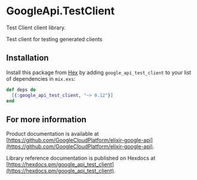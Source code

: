 # GoogleApi.TestClient

Test Client client library.

Test client for testing generated clients

## Installation

Install this package from [Hex](https://hex.pm) by adding
`google_api_test_client` to your list of dependencies in `mix.exs`:

```elixir
def deps do
  [{:google_api_test_client, "~> 0.12"}]
end
```

## For more information

Product documentation is available at [https://github.com/GoogleCloudPlatform/elixir-google-api](https://github.com/GoogleCloudPlatform/elixir-google-api).

Library reference documentation is published on Hexdocs at
[https://hexdocs.pm/google_api_test_client](https://hexdocs.pm/google_api_test_client).
